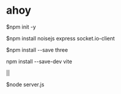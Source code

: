 # ahoy




$npm init -y

$npm install noisejs express socket.io-client

$npm install --save three

npm install --save-dev vite


|| 


$node server.js 



